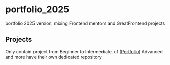 # portfolio_2025
portfolio 2025 version, mixing Frontend mentors and GreatFrontend projects

## Projects
Only contain project from Beginner to Intermediate. cf ([Portfolio](https://www.notion.so/103fb26426a680499e70ea67b70910b5?v=156f97ce5558483eaaa232fa2b4773a2&pvs=4))
Advanced and more have their own dedicated repository